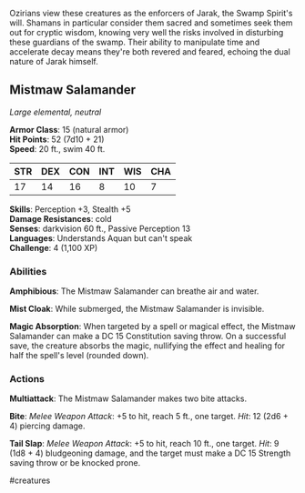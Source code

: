 Ozirians view these creatures as the enforcers of Jarak, the Swamp Spirit's will. Shamans in particular consider them sacred and sometimes seek them out for cryptic wisdom, knowing very well the risks involved in disturbing these guardians of the swamp. Their ability to manipulate time and accelerate decay means they're both revered and feared, echoing the dual nature of Jarak himself.

## Mistmaw Salamander

_Large elemental, neutral_

**Armor Class**: 15 (natural armor)  
**Hit Points**: 52 (7d10 + 21)  
**Speed**: 20 ft., swim 40 ft.

|STR|DEX|CON|INT|WIS|CHA|
|---|---|---|---|---|---|
|17|14|16|8|10|7|

**Skills**: Perception +3, Stealth +5  
**Damage Resistances**: cold  
**Senses**: darkvision 60 ft., Passive Perception 13  
**Languages**: Understands Aquan but can't speak  
**Challenge**: 4 (1,100 XP)

### Abilities

**Amphibious**: The Mistmaw Salamander can breathe air and water.

**Mist Cloak**: While submerged, the Mistmaw Salamander is invisible.

**Magic Absorption**: When targeted by a spell or magical effect, the Mistmaw Salamander can make a DC 15 Constitution saving throw. On a successful save, the creature absorbs the magic, nullifying the effect and healing for half the spell's level (rounded down).

### Actions

**Multiattack**: The Mistmaw Salamander makes two bite attacks.

**Bite**: _Melee Weapon Attack_: +5 to hit, reach 5 ft., one target. _Hit_: 12 (2d6 + 4) piercing damage.

**Tail Slap**: _Melee Weapon Attack_: +5 to hit, reach 10 ft., one target. _Hit_: 9 (1d8 + 4) bludgeoning damage, and the target must make a DC 15 Strength saving throw or be knocked prone.

#creatures 

